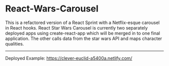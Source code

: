 # React-Wars-Carousel
This is a refactored version of a React Sprint with a Netflix-esque carousel in React hooks. React Star Wars Carousel is currently two separately deployed apps using create-react-app which will be merged in to one final application. The other calls data from the star wars API and maps character qualities. 
****
Deployed Example: 
https://clever-euclid-a5400a.netlify.com/

